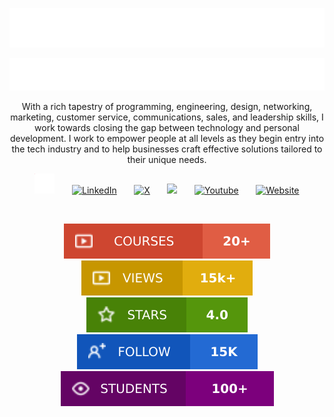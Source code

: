 
<p align="center">
  <a href="https://github.com/angelngele">
  <img src="./images/name.svg" alt="Angel Ngele" /></a> 
</p>

<p align="center">
  <a href="https://github.com/angelngele">
    <img src="./images/edit.svg" /></a>
</p>

<p align="center">
With a rich tapestry of programming, engineering, design, networking, marketing, customer service, communications, sales, and leadership skills, I work towards closing the gap between technology and personal development. I work to empower people at all levels as they begin entry into the tech industry and to help businesses craft effective solutions tailored to their unique needs.
</p>

<!-- Social icons section -->
<p align="center">
  <a href="https://www.instagram.com/theangelngele"><img width="32px" alt="Instagram" title="Instagram" src="./images/instagram.svg"/></a>
  &#8287;&#8287;&#8287;&#8287;&#8287;
  <a href="https://www.linkedin.com/in/theangelngele/"><img width="32px" alt="LinkedIn" title="LinkedIn" src="https://i.imgur.com/yRpa1dQ.png"/></a>
  &#8287;&#8287;&#8287;&#8287;&#8287;
  <a href="https://x.com/theangelngele"><img width="32px" alt="X" title="X" src="https://i.imgur.com/AixJgnm.png"/></a>
  &#8287;&#8287;&#8287;&#8287;&#8287;
  <a href="https://bit.ly/thesearchover" alt="Discord" title="SearchOver Discord Community"><img width="32px" src="https://i.imgur.com/OViZO8J.png"/></a>
  &#8287;&#8287;&#8287;&#8287;&#8287;
  <a href="https://www.youtube.com/@theangelngele"><img width="32px" alt="Youtube" title="Youtube" src="https://i.imgur.com/qiXu7b2.png"></a>
  &#8287;&#8287;&#8287;&#8287;&#8287;
  <a href="https://angelngele.github.io/theangelngele/"><img width="32px" alt="Website" title="Portfolio" src="https://i.imgur.com/PpLeD3K.png"/>
</p>

<br/>


<p align="center">
  <a href="https://instagram.com/search.ove">
    <img alt="courses" title="Explore now" src="./images/course.svg"/></a>
  <a href="https://www.youtube.com/@theangelngele">
    <img alt="youtube views" title="YouTube views" src="./images/views.svg"/></a> 
  <a href="https://www.linkedin.com/in/theangelngele">
    <img alt="testimonials" title="Total stars on courses" src="./images/testimonials.svg"/></a>
  <a href="https://linktr.ee/theangelngele">
    <img alt="total social medias" title="Follow me on my socials" src="./images/follow.svg"/></a>
  <a href="https://bit.ly/thesearchover">
    <img alt="students" title="students" src="./images/students.svg"/></a>
</p>

<br/>
